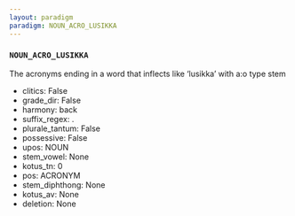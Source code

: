 ```yaml
---
layout: paradigm
paradigm: NOUN_ACRO_LUSIKKA
---
```

### ` NOUN_ACRO_LUSIKKA `

The acronyms ending in a word that inflects like ‘lusikka’ with a:o type stem
* clitics: False
* grade_dir: False
* harmony: back
* suffix_regex: .
* plurale_tantum: False
* possessive: False
* upos: NOUN
* stem_vowel: None
* kotus_tn: 0
* pos: ACRONYM
* stem_diphthong: None
* kotus_av: None
* deletion: None
